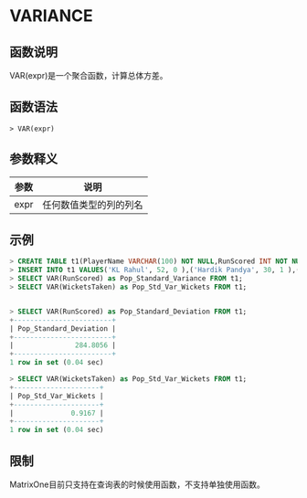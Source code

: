 # **VARIANCE**

## **函数说明**

VAR(expr)是一个聚合函数，计算总体方差。

## **函数语法**

```
> VAR(expr)
```

## **参数释义**

|  参数   | 说明  |
|  ----  | ----  |
| expr  | 任何数值类型的列的列名 |

## **示例**

```sql
> CREATE TABLE t1(PlayerName VARCHAR(100) NOT NULL,RunScored INT NOT NULL,WicketsTaken INT NOT NULL);
> INSERT INTO t1 VALUES('KL Rahul', 52, 0 ),('Hardik Pandya', 30, 1 ),('Ravindra Jadeja', 18, 2 ),('Washington Sundar', 10, 1),('D Chahar', 11, 2 ),  ('Mitchell Starc', 0, 3);
> SELECT VAR(RunScored) as Pop_Standard_Variance FROM t1;
> SELECT VAR(WicketsTaken) as Pop_Std_Var_Wickets FROM t1;


> SELECT VAR(RunScored) as Pop_Standard_Deviation FROM t1;
+------------------------+
| Pop_Standard_Deviation |
+------------------------+
|               284.8056 |
+------------------------+
1 row in set (0.04 sec)

> SELECT VAR(WicketsTaken) as Pop_Std_Var_Wickets FROM t1;
+---------------------+
| Pop_Std_Var_Wickets |
+---------------------+
|              0.9167 |
+---------------------+
1 row in set (0.04 sec)

```

## **限制**

MatrixOne目前只支持在查询表的时候使用函数，不支持单独使用函数。